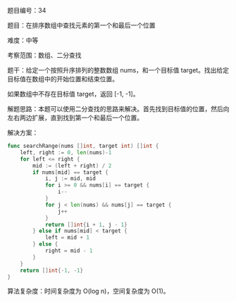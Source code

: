 题目编号：34

题目：在排序数组中查找元素的第一个和最后一个位置

难度：中等

考察范围：数组、二分查找

题干：给定一个按照升序排列的整数数组 nums，和一个目标值 target。找出给定目标值在数组中的开始位置和结束位置。

如果数组中不存在目标值 target，返回 [-1, -1]。

解题思路：本题可以使用二分查找的思路来解决。首先找到目标值的位置，然后向左右两边扩展，直到找到第一个和最后一个位置。

解决方案：

```go
func searchRange(nums []int, target int) []int {
    left, right := 0, len(nums)-1
    for left <= right {
        mid := (left + right) / 2
        if nums[mid] == target {
            i, j := mid, mid
            for i >= 0 && nums[i] == target {
                i--
            }
            for j < len(nums) && nums[j] == target {
                j++
            }
            return []int{i + 1, j - 1}
        } else if nums[mid] < target {
            left = mid + 1
        } else {
            right = mid - 1
        }
    }
    return []int{-1, -1}
}
```

算法复杂度：时间复杂度为 O(log n)，空间复杂度为 O(1)。
